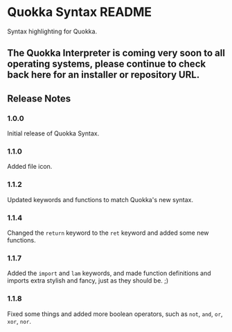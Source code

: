# Quokka Syntax README

Syntax highlighting for Quokka.

## The Quokka Interpreter is coming very soon to all operating systems, please continue to check back here for an installer or repository URL.

## Release Notes

### 1.0.0

Initial release of Quokka Syntax.

### 1.1.0

Added file icon.

### 1.1.2

Updated keywords and functions to match Quokka's new syntax.

### 1.1.4

Changed the `return` keyword to the `ret` keyword and added some new functions.

### 1.1.7

Added the `import` and `lam` keywords, and made function definitions and imports extra stylish and fancy, just as they should be. ;)

### 1.1.8

Fixed some things and added more boolean operators, such as `not`, `and`, `or`, `xor`, `nor`.
